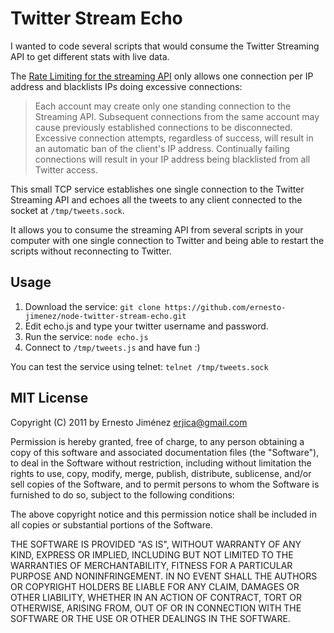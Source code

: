 # Twitter Stream Echo

I wanted to code several scripts that would consume the Twitter Streaming API to get different stats with live data.

The [Rate Limiting for the streaming API][rate_limits] only allows one connection per IP address and blacklists IPs doing excessive connections:

> Each account may create only one standing connection to the Streaming API.
> Subsequent connections from the same account may cause previously established
> connections to be disconnected. Excessive connection attempts, regardless of
> success, will result in an automatic ban of the client's IP address.
> Continually failing connections will result in your IP address being
> blacklisted from all Twitter access.

This small TCP service establishes one single connection to the Twitter Streaming API and echoes all the tweets to any client connected to the socket at `/tmp/tweets.sock`.

It allows you to consume the streaming API from several scripts in your computer with one single connection to Twitter and being able to restart the scripts without reconnecting to Twitter.

## Usage

1. Download the service: `git clone https://github.com/ernesto-jimenez/node-twitter-stream-echo.git`
2. Edit echo.js and type your twitter username and password.
3. Run the service: `node echo.js`
4. Connect to `/tmp/tweets.js` and have fun :)

You can test the service using telnet: `telnet /tmp/tweets.sock`

## MIT License

Copyright (C) 2011 by Ernesto Jiménez <erjica@gmail.com>

Permission is hereby granted, free of charge, to any person obtaining a copy
of this software and associated documentation files (the "Software"), to deal
in the Software without restriction, including without limitation the rights
to use, copy, modify, merge, publish, distribute, sublicense, and/or sell
copies of the Software, and to permit persons to whom the Software is
furnished to do so, subject to the following conditions:

The above copyright notice and this permission notice shall be included in
all copies or substantial portions of the Software.

THE SOFTWARE IS PROVIDED "AS IS", WITHOUT WARRANTY OF ANY KIND, EXPRESS OR
IMPLIED, INCLUDING BUT NOT LIMITED TO THE WARRANTIES OF MERCHANTABILITY,
FITNESS FOR A PARTICULAR PURPOSE AND NONINFRINGEMENT. IN NO EVENT SHALL THE
AUTHORS OR COPYRIGHT HOLDERS BE LIABLE FOR ANY CLAIM, DAMAGES OR OTHER
LIABILITY, WHETHER IN AN ACTION OF CONTRACT, TORT OR OTHERWISE, ARISING FROM,
OUT OF OR IN CONNECTION WITH THE SOFTWARE OR THE USE OR OTHER DEALINGS IN
THE SOFTWARE.

[rate_limits]: http://dev.twitter.com/pages/streaming_api_concepts#access-rate-limiting]